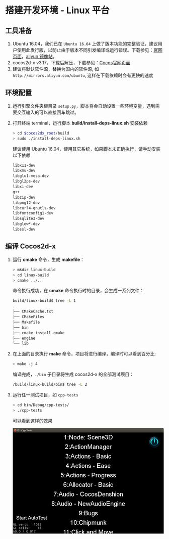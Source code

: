 # 搭建开发环境 - Linux 平台

## 工具准备

1. Ubuntu 16.04，我们已在 `Ubuntu 16.04` 上做了版本功能的完整验证，建议用户使用此发行版，以防止由于版本不同引发编译或运行错误。下载参见：[官网页面](https://www.ubuntu.com/download/desktop)，[aliyun 镜像站](https://mirrors.aliyun.com/ubuntu-releases/16.04/)。
1. cocos2d-x v3.17，下载后解压，下载参见：[Cocos官网页面](http://www.cocos.com/download)
1. 建议将默认软件源，替换为国内的软件源, 如`http://mirrors.aliyun.com/ubuntu`, 这样在下载依赖时会有更快的速度

## 环境配置

1. 运行引擎文件夹根目录 `setup.py`，脚本将会自动设置一些环境变量，遇到需要交互输入的可以直接回车跳过。

1. 打开终端 terminal，运行脚本 __build/install-deps-linux.sh__ 安装依赖

    ```sh
    > cd $cocos2dx_root/build
    > sudo ./install-deps-linux.sh
    ```

    建议使用 Ubuntu 16.04，使用其它系统，如果脚本未正确执行，请手动安装以下依赖

    ```sh
    libx11-dev
    libxmu-dev
    libglu1-mesa-dev
    libgl2ps-dev
    libxi-dev
    g++
    libzip-dev
    libpng12-dev
    libcurl4-gnutls-dev
    libfontconfig1-dev
    libsqlite3-dev
    libglew*-dev
    libssl-dev
    ```

## 编译 Cocos2d-x

1. 运行 __cmake__ 命令，生成 __makefile__：

    ```sh
    > mkdir linux-build
    > cd linux-build
    > cmake ../..
    ```

    命令执行成功，在 __cmake__ 命令执行时的目录，会生成一系列文件：

    ```sh
    build/linux-build$ tree -L 1
    .
    ├── CMakeCache.txt
    ├── CMakeFiles
    ├── Makefile
    ├── bin
    ├── cmake_install.cmake
    ├── engine
    └── lib
    ```

1. 在上面的目录执行 __make__ 命令，项目将进行编译，编译时可以看到百分比:

    ```sh
    > make -j 4
    ```

    编译完成，`./bin` 子目录将生成 cocos2d-x 的全部测试项目：

    ```sh
    /build/linux-build/bin$ tree -L 2
    ```

1. 运行任一测试项目，如 `cpp-tests`

    ```sh
    > cd bin/Debug/cpp-tests/
    > ./cpp-tests
    ```
    可以看到这样的效果

    ![](Linux-img/ubuntu-cpp-tests.png)
